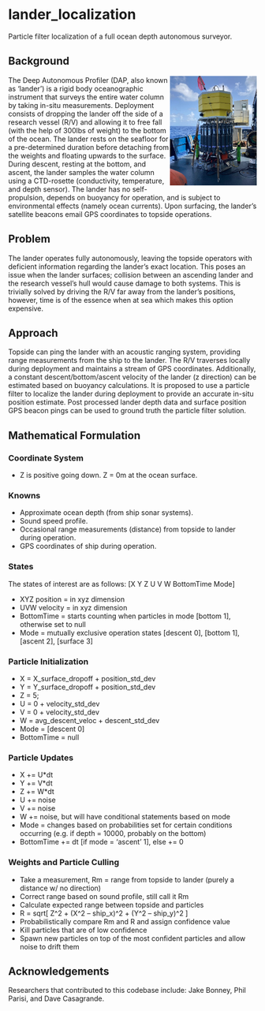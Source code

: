 # lander_localization
Particle filter localization of a full ocean depth autonomous surveyor.

## Background

<img align="right" width="35%" src="/lander.jpg">

The Deep Autonomous Profiler (DAP, also known as ‘lander’) is a rigid body oceanographic instrument that
surveys the entire water column by taking in-situ measurements. Deployment consists of dropping the lander off
the side of a research vessel (R/V) and allowing it to free fall (with the help of 300lbs of weight) to the bottom
of the ocean. The lander rests on the seafloor for a pre-determined duration before detaching from the weights
and floating upwards to the surface. During descent, resting at the bottom, and ascent, the lander samples the
water column using a CTD-rosette (conductivity, temperature, and depth sensor). The lander has no self-
propulsion, depends on buoyancy for operation, and is subject to environmental effects (namely ocean currents).
Upon surfacing, the lander’s satellite beacons email GPS coordinates to topside operations.

## Problem

The lander operates fully autonomously, leaving the topside operators with deficient information regarding the
lander’s exact location. This poses an issue when the lander surfaces; collision between an ascending lander and
the research vessel’s hull would cause damage to both systems. This is trivially solved by driving the R/V far
away from the lander’s positions, however, time is of the essence when at sea which makes this option
expensive.

## Approach

Topside can ping the lander with an acoustic ranging system, providing range measurements from the ship to
the lander. The R/V traverses locally during deployment and maintains a stream of GPS coordinates.
Additionally, a constant descent/bottom/ascent velocity of the lander (z direction) can be estimated based on
buoyancy calculations. It is proposed to use a particle filter to localize the lander during deployment to provide
an accurate in-situ position estimate. Post processed lander depth data and surface position GPS beacon pings
can be used to ground truth the particle filter solution.

## Mathematical Formulation



### Coordinate System

* Z is positive going down. Z = 0m at the ocean surface.

### Knowns

* Approximate ocean depth (from ship sonar systems).
* Sound speed profile.
* Occasional range measurements (distance) from topside to lander during operation.
* GPS coordinates of ship during operation.

### States

The states of interest are as follows: [X Y Z U V W BottomTime Mode]
* XYZ position = in xyz dimension
* UVW velocity = in xyz dimension
* BottomTime = starts counting when particles in mode [bottom 1], otherwise set to null
* Mode = mutually exclusive operation states [descent 0], [bottom 1], [ascent 2], [surface 3]

### Particle Initialization

* X = X_surface_dropoff + position_std_dev
* Y = Y_surface_dropoff + position_std_dev
* Z = 5;
* U = 0 + velocity_std_dev
* V = 0 + velocity_std_dev
* W = avg_descent_veloc + descent_std_dev
* Mode = [descent 0]
* BottomTime = null

### Particle Updates

* X += U*dt
* Y += V*dt
* Z += W*dt
* U += noise
* V += noise
* W += noise, but will have conditional statements based on mode
* Mode = changes based on probabilities set for certain conditions occurring (e.g. if depth = 10000,
probably on the bottom)
* BottomTime += dt [if mode = ‘ascent’ 1], else += 0

### Weights and Particle Culling

* Take a measurement, Rm = range from topside to lander (purely a distance w/ no direction)
* Correct range based on sound profile, still call it Rm
* Calculate expected range between topside and particles
* R = sqrt[ Z^2 + (X^2 – ship_x)^2 + (Y^2 – ship_y)^2 ]
* Probabilistically compare Rm and R and assign confidence value
* Kill particles that are of low confidence
* Spawn new particles on top of the most confident particles and allow noise to drift them

## Acknowledgements
Researchers that contributed to this codebase include: Jake Bonney, Phil Parisi, and Dave Casagrande. 
